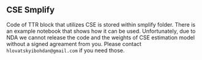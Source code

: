 
## CSE Smplify

Code of TTR block that utilizes CSE is stored within smplify folder. There is an example notebook that shows how it can be used. 
Unfortunately, due to NDA we cannot release the code and the weights of CSE estimation model without a signed agreament from you. Please contact `hlovatskyibohdan@gmail.com` if you need those.

